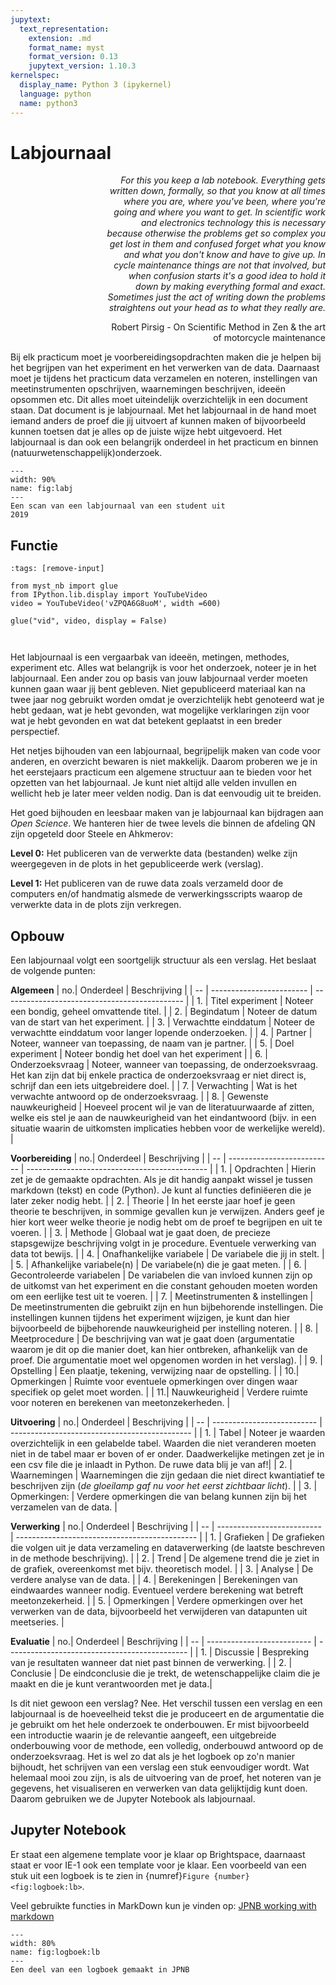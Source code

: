 ```yaml
---
jupytext:
  text_representation:
    extension: .md
    format_name: myst
    format_version: 0.13
    jupytext_version: 1.10.3
kernelspec:
  display_name: Python 3 (ipykernel)
  language: python
  name: python3
---
```


# Labjournaal

<div style="text-align: right; width: 70%; margin-left: 30%;">

*For this you keep a lab notebook. Everything gets written down, formally, so that you know at all times where you are, where you've been, where you're going and where you want to get. In scientific work and electronics technology this is necessary because otherwise the problems get so complex you get lost in them and confused forget what you know and what you don't know and have to give up. In cycle maintenance things are not that involved, but when confusion starts it's a good idea to hold it down by making everything formal and exact. Sometimes just the act of writing down the problems straightens out your head as to what they really are.*

Robert Pirsig - On Scientific Method in Zen & the art of motorcycle maintenance

</div>


Bij elk practicum moet je voorbereidingsopdrachten maken die je helpen bij het begrijpen van het experiment en het verwerken van de data. Daarnaast moet je tijdens het practicum data verzamelen en noteren, instellingen van meetinstrumenten opschrijven, waarnemingen beschrijven, ideeën opsommen etc. Dit alles moet uiteindelijk overzichtelijk in een document staan. Dat document is je labjournaal. Met het labjournaal in de hand moet iemand anders de proef die jij uitvoert af kunnen maken of bijvoorbeeld kunnen toetsen dat je alles op de juiste wijze hebt uitgevoerd. Het labjournaal is dan ook een belangrijk onderdeel in het practicum en binnen (natuurwetenschappelijk)onderzoek.

```{figure} Figures/Labjournaal/labjournalscan.png
---
width: 90%
name: fig:labj
---
Een scan van een labjournaal van een student uit
2019
```

## Functie

```{code-cell} ipython3
:tags: [remove-input]
 
from myst_nb import glue
from IPython.lib.display import YouTubeVideo
video = YouTubeVideo('vZPQA6G8uoM', width =600)
 
glue("vid", video, display = False)
 
```
 
<div style='text-align: center;'>
 
```{glue:} vid
```
</div>

Het labjournaal is een vergaarbak van ideeën, metingen, methodes, experiment etc. Alles wat belangrijk is voor het onderzoek, noteer je in het labjournaal. Een ander zou op basis van jouw labjournaal verder moeten kunnen gaan waar jij bent gebleven. Niet gepubliceerd materiaal kan na twee jaar nog gebruikt worden omdat je overzichtelijk hebt genoteerd wat je hebt gedaan, wat je hebt gevonden, wat mogelijke verklaringen zijn voor wat je hebt gevonden en wat dat betekent geplaatst in een breder perspectief.

Het netjes bijhouden van een labjournaal, begrijpelijk maken van code voor anderen, en overzicht bewaren is niet makkelijk. Daarom proberen we je in het eerstejaars practicum een algemene structuur aan te bieden voor het opzetten van het labjournaal. Je kunt niet altijd alle velden invullen en wellicht heb je later meer velden nodig. Dan is dat eenvoudig uit te breiden.

Het goed bijhouden en leesbaar maken van je labjournaal kan bijdragen aan *Open Science*. We hanteren hier de twee levels die binnen de afdeling QN zijn opgeteld door Steele en Ahkmerov:

**Level 0:** Het publiceren van de verwerkte data (bestanden) welke zijn weergegeven in de plots in het gepubliceerde werk (verslag).

**Level 1:** Het publiceren van de ruwe data zoals verzameld door de computers en/of handmatig alsmede de verwerkingsscripts waarop de verwerkte data in de plots zijn verkregen.

## Opbouw

Een labjournaal volgt een soortgelijk structuur als een verslag. Het beslaat de volgende punten:

**Algemeen**
| no.| Onderdeel                | Beschrijving                                  |
| -- | ------------------------ | --------------------------------------------- |
| 1. | Titel experiment         | Noteer een bondig, geheel omvattende titel. | 
| 2. |  Begindatum              | Noteer de datum van de start van het experiment. | 
| 3. |  Verwachtte einddatum    | Noteer de verwachtte einddatum voor langer lopende onderzoeken. | 
| 4. |  Partner                 | Noteer, wanneer van toepassing, de naam van je partner. | 
| 5. |  Doel experiment         | Noteer bondig het doel van het experiment | 
| 6. |  Onderzoeksvraag         |  Noteer, wanneer van toepassing, de onderzoeksvraag. Het kan zijn dat bij enkele practica de onderzoeksvraag er niet direct is, schrijf dan een iets uitgebreidere doel. | 
| 7. |  Verwachting             |  Wat is het verwachte antwoord op de onderzoeksvraag. | 
| 8. |  Gewenste nauwkeurigheid |  Hoeveel procent wil je van de literatuurwaarde af zitten, welke eis stel je aan de nauwkeurigheid van het eindantwoord (bijv. in een situatie waarin de uitkomsten implicaties hebben voor de werkelijke wereld). | 

**Voorbereiding**
| no.| Onderdeel                  | Beschrijving                                  |
| -- | -------------------------- | --------------------------------------------- |
| 1. | Opdrachten                 | Hierin zet je de gemaakte opdrachten. Als je dit handig aanpakt wissel je tussen markdown (tekst) en code (Python). Je kunt al functies definiëeren die je later zeker nodig hebt. |
| 2. | Theorie                    | In het eerste jaar hoef je geen theorie te beschrijven, in sommige gevallen kun je verwijzen. Anders geef je hier kort weer welke theorie je nodig hebt om de proef te begrijpen en uit te voeren. |
| 3. | Methode                    |  Globaal wat je gaat doen, de precieze stapsgewijze beschrijving volgt in je procedure. Eventuele verwerking van data tot bewijs.                              |
| 4. | Onafhankelijke variabele   | De variabele die jij in stelt.                |
| 5. | Afhankelijke variabele(n) | De variabele(n) die je gaat meten.             |
| 6. | Gecontroleerde variabelen | De variabelen die van invloed kunnen zijn op de uitkomst van het experiment en die constant gehouden moeten worden om een eerlijke test uit te voeren.           |
| 7. | Meetinstrumenten & instellingen | De meetinstrumenten die gebruikt zijn en hun bijbehorende instellingen. Die instellingen kunnen tijdens het experiment wijzigen, je kunt dan hier bijvoorbeeld de bijbehorende nauwkeurigheid per instelling noteren. |
| 8. | Meetprocedure | De beschrijving van wat je gaat doen (argumentatie waarom je dit op die manier doet, kan hier ontbreken, afhankelijk van de proef. Die argumentatie moet wel opgenomen worden in het  verslag). |
| 9. | Opstelling | Een plaatje, tekening, verwijzing naar de opstelling. |
| 10.| Opmerkingen | Ruimte voor eventuele opmerkingen over dingen waar specifiek op gelet moet worden. |
| 11.| Nauwkeurigheid | Verdere ruimte voor noteren en berekenen van meetonzekerheden. |

**Uitvoering**
| no.| Onderdeel                  | Beschrijving                                  |
| -- | -------------------------- | --------------------------------------------- |
| 1. | Tabel | Noteer je waarden overzichtelijk in een gelabelde tabel. Waarden die niet veranderen moeten niet in de tabel maar er boven of er onder. Daadwerkelijke metingen zet je in een csv file die je inlaadt in Python. De ruwe data blij je van af!|
| 2. | Waarnemingen | Waarnemingen die zijn gedaan die niet direct kwantiatief te beschrijven zijn (*de gloeilamp gaf nu voor het eerst zichtbaar licht*). |
| 3. | Opmerkingen: | Verdere opmerkingen die van belang kunnen zijn bij het verzamelen van de data. |


**Verwerking**
| no.| Onderdeel                  | Beschrijving                                  |
| -- | -------------------------- | --------------------------------------------- |
| 1. | Grafieken | De grafieken die volgen uit je data verzameling en dataverwerking (de laatste beschreven in de methode beschrijving). |
| 2. | Trend | De algemene trend die je ziet in de grafiek, overeenkomst met bijv. theoretisch model. |
| 3. | Analyse | De verdere analyse van de data. |
| 4. | Berekeningen | Berekeningen van eindwaardes wanneer nodig. Eventueel verdere berekening wat betreft meetonzekerheid. |
| 5. | Opmerkingen | Verdere opmerkingen over het verwerken van de data, bijvoorbeeld het verwijderen van datapunten uit meetseries. |


**Evaluatie**
| no.| Onderdeel                  | Beschrijving                                  |
| -- | -------------------------- | --------------------------------------------- |
| 1. | Discussie | Bespreking van je resultaten wanneer dat niet past binnen de verwerking. |
| 2. | Conclusie | De eindconclusie die je trekt, de wetenschappelijke claim die je maakt en die je kunt verantwoorden met je data.|

Is dit niet gewoon een verslag? Nee. Het verschil tussen een verslag en een labjournaal is de hoeveelheid tekst die je produceert en de argumentatie die je gebruikt om het hele onderzoek te  onderbouwen. Er mist bijvoorbeeld een introductie waarin je de relevantie aangeeft, een uitgebreide onderbouwing voor de methode, een volledig, onderbouwd antwoord op de onderzoeksvraag. Het is wel zo  dat als je het logboek op zo'n manier bijhoudt, het schrijven van een verslag een stuk eenvoudiger wordt. Wat helemaal mooi zou zijn, is als de uitvoering van de proef, het noteren van je gegevens, het visualiseren en verwerken van data gelijktijdig kunt doen. Daarom gebruiken we de Jupyter Notebook als labjournaal.

## Jupyter Notebook

Er staat een algemene template voor je klaar op Brightspace, daarnaast staat er voor IE-1 ook een template voor je klaar. Een voorbeeld van een stuk uit een logboek is te zien in {numref}`Figure {number} <fig:logboek:lb>`.

Veel gebruikte functies in MarkDown kun je vinden op: [JPNB working with markdown](https://jupyter-notebook.readthedocs.io/en/stable/examples/Notebook/Working%20With%20Markdown%20Cells.html)

```{figure} Figures/Labjournaal/logboek.JPG
---
width: 80%
name: fig:logboek:lb
---
Een deel van een logboek gemaakt in JPNB
```